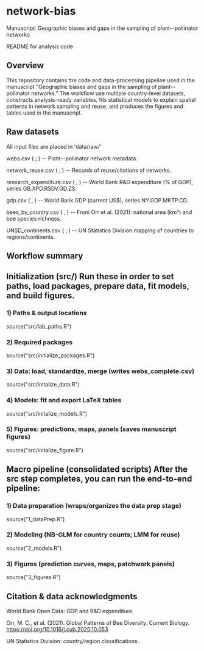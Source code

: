 # network-bias

Manuscript: Geographic biases and gaps in the sampling of plant--pollinator networks

README for analysis code

## Overview

This repository contains the code and data-processing pipeline used in the manuscript "Geographic biases and gaps in the sampling of plant--pollinator networks." The workflow use multiple country-level datasets, constructs analysis-ready variables, fits statistical models to explain spatial patterns in network sampling and reuse, and produces the figures and tables used in the manuscript.

## Raw datasets

All input files are placed in 'data/raw/'

webs.csv ( ; ) -- Plant--pollinator network metadata.

network_reuse.csv ( ; ) -- Records of reuse/citations of networks.

research_expenditure.csv ( , ) -- World Bank R&D expenditure (% of GDP), series GB.XPD.RSDV.GD.ZS.

gdp.csv ( , ) -- World Bank GDP (current US\$), series NY.GDP.MKTP.CD.

bees_by_country.csv ( , ) -- From Orr et al. (2021): national area (km²) and bee species richness.

UNSD_continents.csv ( ; ) -- UN Statistics Division mapping of countries to regions/continents.

## Workflow summary

## Initialization (src/) Run these in order to set paths, load packages, prepare data, fit models, and build figures.

### 1) Paths & output locations

source("src/lab_paths.R")

### 2) Required packages

source("src/initialize_packages.R")

### 3) Data: load, standardize, merge (writes webs_complete.csv)

source("src/initalize_data.R")

### 4) Models: fit and export LaTeX tables

source("src/initalize_models.R")

### 5) Figures: predictions, maps, panels (saves manuscript figures)

source("src/initalize_figure.R")

## Macro pipeline (consolidated scripts) After the src step completes, you can run the end-to-end pipeline:

### 1) Data preparation (wraps/organizes the data prep stage)

source("1_dataPrep.R")

### 2) Modeling (NB-GLM for country counts; LMM for reuse)

source("2_models.R")

### 3) Figures (prediction curves, maps, patchwork panels)

source("3_figures.R")

## Citation & data acknowledgments

World Bank Open Data: GDP and R&D expenditure.

Orr, M. C., et al. (2021). Global Patterns of Bee Diversity. Current Biology. <https://doi.org/10.1016/j.cub.2020.10.053>

UN Statistics Division: country/region classifications.

